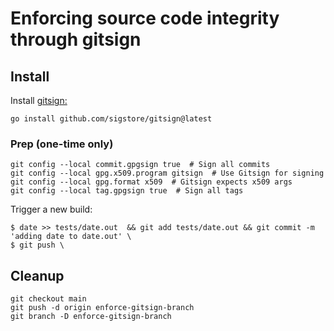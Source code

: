# Enforcing source code integrity through gitsign

## Install

Install [gitsign:](https://github.com/sigstore/gitsign)
```
go install github.com/sigstore/gitsign@latest
```

### Prep (one-time only)
```
git config --local commit.gpgsign true  # Sign all commits
git config --local gpg.x509.program gitsign  # Use Gitsign for signing
git config --local gpg.format x509  # Gitsign expects x509 args
git config --local tag.gpgsign true  # Sign all tags
```

Trigger a new build:
```
$ date >> tests/date.out  && git add tests/date.out && git commit -m 'adding date to date.out' \
$ git push \
```

## Cleanup

```
git checkout main
git push -d origin enforce-gitsign-branch
git branch -D enforce-gitsign-branch
```

